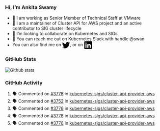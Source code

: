 ### Hi, I’m Ankita Swamy

- 💼 I am working as Senior Member of Technical Staff at VMware
- 👀 I am a maintainer of Cluster API for AWS project and an active contributor to SIG cluster lifecycle
- 💞️ I’m looking to collaborate on Kubernetes and SIGs
- 💬 You can reach me out on Kubernetes Slack with handle @swan
- You can also find me on <a href="https://twitter.com/SwamyAnkita" target="blank"><img align="center" src="https://raw.githubusercontent.com/Ankitasw/Ankitasw/master/svg/twitter.svg" alt="Ankitasw" height="25" width="25" color="#1DA1f2" /></a>, or on <a href="https://www.linkedin.com/in/Ankitaswamy/" target="blank"><img align="center" src="https://raw.githubusercontent.com/Ankitasw/Ankitasw/master/svg/linkedin.svg" alt="Ankitasw" height="25" width="25" /></a>

### GitHub Stats
![Github stats](https://github-readme-stats.vercel.app/api?username=Ankitasw&count_private=true&show_icons=true&theme=tokyonight)

### GitHub Activity 
<!--START_SECTION:activity-->
1. 🗣 Commented on [#3776](https://github.com/kubernetes-sigs/cluster-api-provider-aws/issues/3776) in [kubernetes-sigs/cluster-api-provider-aws](https://github.com/kubernetes-sigs/cluster-api-provider-aws)
2. 🗣 Commented on [#3752](https://github.com/kubernetes-sigs/cluster-api-provider-aws/issues/3752) in [kubernetes-sigs/cluster-api-provider-aws](https://github.com/kubernetes-sigs/cluster-api-provider-aws)
3. 🗣 Commented on [#3776](https://github.com/kubernetes-sigs/cluster-api-provider-aws/issues/3776) in [kubernetes-sigs/cluster-api-provider-aws](https://github.com/kubernetes-sigs/cluster-api-provider-aws)
4. 🗣 Commented on [#3776](https://github.com/kubernetes-sigs/cluster-api-provider-aws/issues/3776) in [kubernetes-sigs/cluster-api-provider-aws](https://github.com/kubernetes-sigs/cluster-api-provider-aws)
5. 🗣 Commented on [#3776](https://github.com/kubernetes-sigs/cluster-api-provider-aws/issues/3776) in [kubernetes-sigs/cluster-api-provider-aws](https://github.com/kubernetes-sigs/cluster-api-provider-aws)
<!--END_SECTION:activity-->
